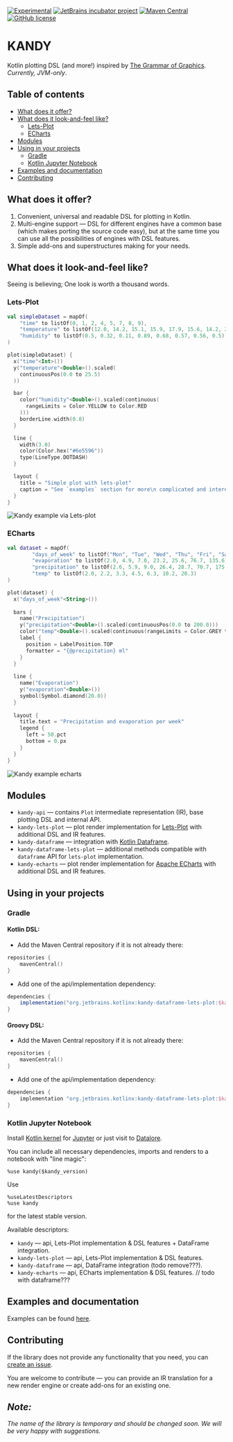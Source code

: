 [![Experimental](https://kotl.in/badges/experimental.svg)](https://kotlinlang.org/docs/components-stability.html)
[![JetBrains incubator project](https://jb.gg/badges/incubator.svg)](https://confluence.jetbrains.com/display/ALL/JetBrains+on+GitHub)
[![Maven Central](https://img.shields.io/maven-central/v/org.jetbrains.kotlinx/kandy-api)](https://search.maven.org/artifact/org.jetbrains.kotlinx/kandy-api)
[![GitHub license](https://img.shields.io/badge/license-Apache%20License%202.0-blue.svg?style=flat)](https://www.apache.org/licenses/LICENSE-2.0)

# KANDY

Kotlin plotting DSL (and more!) inspired
by [The Grammar of Graphics](https://www.goodreads.com/book/show/2549408.The_Grammar_of_Graphics). 
*Currently, JVM-only*.

## Table of contents

<!--- TOC -->

* [What does it offer?](#what-does-it-offer)
* [What does it look-and-feel like?](#what-does-it-look-and-feel-like)
   * [Lets-Plot](#lets-plot)
   * [ECharts](#echarts)
* [Modules](#modules)
* [Using in your projects](#using-in-your-projects)
    * [Gradle](#gradle)
    * [Kotlin Jupyter Notebook](#kotlin-jupyter-notebook)
* [Examples and documentation](#examples-and-documentation)
* [Contributing](#contributing)

<!--- END -->

## What does it offer?

1) Convenient, universal and readable DSL for plotting in Kotlin.
2) Multi-engine support &mdash; DSL for different engines have a common base (which makes porting the source code easy), 
but at the same time you can use all the possibilities of engines with DSL features.
3) Simple add-ons and superstructures making for your needs. 

## What does it look-and-feel like?

Seeing is believing; One look is worth a thousand words.

### Lets-Plot

```kotlin
val simpleDataset = mapOf(
    "time" to listOf(0, 1, 2, 4, 5, 7, 8, 9),
    "temperature" to listOf(12.0, 14.2, 15.1, 15.9, 17.9, 15.6, 14.2, 24.3),
    "humidity" to listOf(0.5, 0.32, 0.11, 0.89, 0.68, 0.57, 0.56, 0.5)
)

plot(simpleDataset) {
  x("time"<Int>())
  y("temperature"<Double>().scaled(
    continuousPos(0.0 to 25.5)
  ))

  bar {
    color("humidity"<Double>().scaled(continuous(
      rangeLimits = Color.YELLOW to Color.RED
    )))
    borderLine.width(0.0)
  }

  line {
    width(3.0)
    color(Color.hex("#6e5596"))
    type(LineType.DOTDASH)
  }

  layout {
    title = "Simple plot with lets-plot"
    caption = "See `examples` section for more\n complicated and interesting examples!"
  }
}
```
![Kandy example via Lets-plot](examples/images/lets_plot_simple.png)

### ECharts

```kotlin
val dataset = mapOf(
        "days_of_week" to listOf("Mon", "Tue", "Wed", "Thu", "Fri", "Sat", "Sun"),
        "evaporation" to listOf(2.0, 4.9, 7.0, 23.2, 25.6, 76.7, 135.6),
        "precipitation" to listOf(2.6, 5.9, 9.0, 26.4, 28.7, 70.7, 175.6),
        "temp" to listOf(2.0, 2.2, 3.3, 4.5, 6.3, 10.2, 20.3)
)

plot(dataset) {
  x("days_of_week"<String>())
  
  bars {
    name("Precipitation")
    y("precipitation"<Double>().scaled(continuousPos(0.0 to 200.0)))
    color("temp"<Double>().scaled(continuous(rangeLimits = Color.GREY to Color.BLUE)))
    label {
      position = LabelPosition.TOP
      formatter = "{@precipitation} ml"
    }
  }
  
  line {
    name("Evaporation")
    y("evaporation"<Double>())
    symbol(Symbol.diamond(20.0))
  }
  
  layout {
    title.text = "Precipitation and evaporation per week"
    legend {
      left = 50.pct
      bottom = 0.px
    }
  }
}
```
![Kandy example echarts](examples/images/echarts_readme_sample.png)

## Modules
* `kandy-api` &mdash; contains `Plot` intermediate representation (IR), base plotting DSL and internal API.
* `kandy-lets-plot` &mdash; plot render implementation for [Lets-Plot](https://github.com/JetBrains/lets-plot) 
with additional DSL and IR features.
* `kandy-dataframe` &mdash; integration with [Kotlin Dataframe](https://github.com/Kotlin/dataframe).
* `kandy-dataframe-lets-plot` &mdash; additional methods compatible with `dataframe` API for `lets-plot` implementation.
* `kandy-echarts` &mdash; plot render implementation for [Apache ECharts](https://echarts.apache.org/en/index.html)
  with additional DSL and IR features.

## Using in your projects

### Gradle 

#### Kotlin DSL:

- Add the Maven Central repository if it is not already there:

```kotlin
repositories {
    mavenCentral()
}
```
- Add one of the api/implementation dependency:

```groovy
dependencies {
    implementation("org.jetbrains.kotlinx:kandy-dataframe-lets-plot:$kandy_version")
}
```

#### Groovy DSL:

- Add the Maven Central repository if it is not already there:

```kotlin
repositories {
    mavenCentral()
}
```
- Add one of the api/implementation dependency:

```groovy
dependencies {
    implementation "org.jetbrains.kotlinx:kandy-dataframe-lets-plot:$kandy_version"
}
```


### Kotlin Jupyter Notebook

Install [Kotlin kernel](https://github.com/Kotlin/kotlin-jupyter) for
[Jupyter](https://jupyter.org/)
or just visit to [Datalore](https://datalore.jetbrains.com/).

You can include all necessary dependencies, imports and renders to a notebook with "line magic":

``%use kandy($kandy_version)``

Use
```
%useLatestDescriptors
%use kandy
```
for the latest stable version.


Available descriptors:
    
* `kandy` &mdash; api, Lets-Plot implementation & DSL features + DataFrame integration.
* `kandy-lets-plot` &mdash; api, Lets-Plot implementation & DSL features.
* `kandy-dataframe` &mdash; api, DataFrame integration (todo remove???).
* `kandy-echarts` &mdash; api, ECharts implementation & DSL features. // todo with dataframe???

## Examples and documentation


Examples can be found [here](https://github.com/AndreiKingsley/lib-kandy/tree/main/examples).


## Contributing

If the library does not provide any functionality that you need, you can [create an issue](https://github.com/AndreiKingsley/lib-kandy/issues).

You are welcome to contribute &mdash; you can provide an IR translation for a new render engine or create add-ons for 
an existing one.


## *Note:*

*The name of the library is temporary and should be changed soon. We will be very happy with suggestions.*


